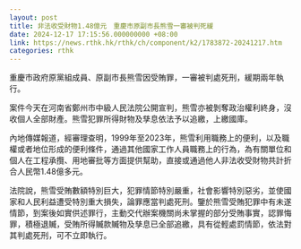 ```yaml
---
layout: post
title: 非法收受財物1.48億元　重慶市原副市長熊雪一審被判死緩
date: 2024-12-17 17:15:56.000000000 +08:00
link: https://news.rthk.hk/rthk/ch/component/k2/1783872-20241217.htm
categories: rthk
---
```


重慶市政府原黨組成員、原副市長熊雪因受賄罪，一審被判處死刑，緩期兩年執行。

案件今天在河南省鄭州市中級人民法院公開宣判，熊雪亦被剝奪政治權利終身，沒收個人全部財產。熊雪犯罪所得財物及孳息依法予以追繳，上繳國庫。

內地傳媒報道，經審理查明，1999年至2023年，熊雪利用職務上的便利，以及職權或者地位形成的便利條件，通過其他國家工作人員職務上的行為，為有關單位和個人在工程承攬、用地審批等方面提供幫助，直接或通過他人非法收受財物共計折合人民幣1.48億多元。

法院說，熊雪受賄數額特別巨大，犯罪情節特別嚴重，社會影響特別惡劣，並使國家和人民利益遭受特別重大損失，論罪應當判處死刑。鑒於熊雪受賄犯罪中有未遂情節，到案後如實供述罪行，主動交代辦案機關尚未掌握的部分受賄事實，認罪悔罪，積極退贓，受賄所得贓款贓物及孳息已全部追繳，具有從輕處罰情節，依法對其判處死刑，可不立即執行。
